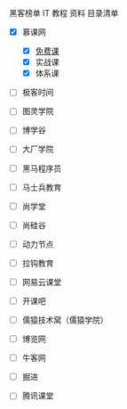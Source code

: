 黑客榜单 IT 教程 资料 目录清单



- [x] 慕课网
  - [x] [免费课](./imooc/free.md)
  - [x] 实战课
  - [x] 体系课
- [ ] 极客时间
- [ ] 图灵学院
- [ ] 博学谷
- [ ] 大厂学院
- [ ] 黑马程序员
- [ ] 马士兵教育
- [ ] 尚学堂
- [ ] 尚硅谷
- [ ] 动力节点
- [ ] 拉钩教育
- [ ] 网易云课堂
- [ ] 开课吧
- [ ] 儒猿技术窝（儒猿学院）
- [ ] 博览网
- [ ] 牛客网
- [ ] 掘进
- [ ] 腾讯课堂

